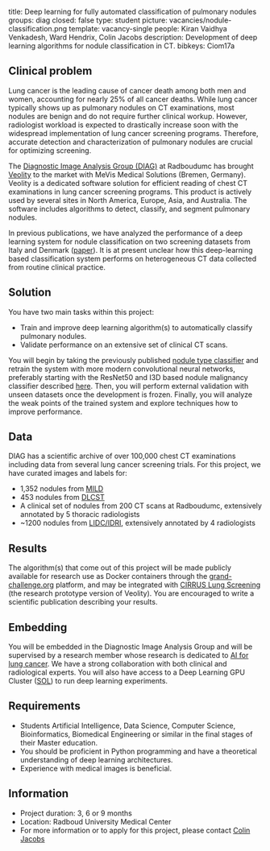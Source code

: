 title: Deep learning for fully automated classification of pulmonary nodules
groups: diag
closed: false
type: student
picture: vacancies/nodule-classification.png
template: vacancy-single
people: Kiran Vaidhya Venkadesh, Ward Hendrix, Colin Jacobs
description: Development of deep learning algorithms for nodule classification in CT.
bibkeys: Ciom17a

## Clinical problem
Lung cancer is the leading cause of cancer death among both men and women, accounting for nearly 25% of all cancer deaths. While lung cancer typically shows up as pulmonary nodules on CT examinations, most nodules are benign and do not require further clinical workup. However, radiologist workload is expected to drastically increase soon with the widespread implementation of lung cancer screening programs. Therefore, accurate detection and characterization of pulmonary nodules are crucial for optimizing screening. 

The [Diagnostic Image Analysis Group (DIAG)](https://www.diagnijmegen.nl/) at Radboudumc has brought [Veolity](https://www.veolity.com/) to the market with MeVis Medical Solutions (Bremen, Germany). Veolity is a dedicated software solution for efficient reading of chest CT examinations in lung cancer screening programs. This product is actively used by several sites in North America, Europe, Asia, and Australia. The software includes algorithms to detect, classify, and segment pulmonary nodules.

In previous publications, we have analyzed the performance of a deep learning system for nodule classification on two screening datasets from Italy and Denmark ([paper](https://www.nature.com/articles/srep46479)). It is at present unclear how this deep-learning based classification system performs on heterogeneous CT data collected from routine clinical practice.

## Solution
You have two main tasks within this project:

* Train and improve deep learning algorithm(s) to automatically classify pulmonary nodules.
* Validate performance on an extensive set of clinical CT scans.

You will begin by taking the previously published [nodule type classifier](https://www.nature.com/articles/srep46479) and retrain the system with more modern convolutional neural networks, preferably starting with the ResNet50 and I3D based nodule malignancy classifier described [here](https://pubs.rsna.org/doi/full/10.1148/radiol.2021204433). Then, you will perform external validation with unseen datasets once the development is frozen. Finally, you will analyze the weak points of the trained system and explore techniques how to improve performance.

## Data
DIAG has a scientific archive of over 100,000 chest CT examinations including data from several lung cancer screening trials. For this project, we have curated images and labels for:

* 1,352 nodules from [MILD](https://www.ncbi.nlm.nih.gov/pmc/articles/PMC6637372/)
* 453 nodules from [DLCST](https://pubmed.ncbi.nlm.nih.gov/26485620/)
* A clinical set of nodules from 200 CT scans at Radboudumc, extensively annotated by 5 thoracic radiologists
* ~1200 nodules from [LIDC/IDRI](https://pubmed.ncbi.nlm.nih.gov/21452728/), extensively annotated by 4 radiologists
	
## Results
The algorithm(s) that come out of this project will be made publicly available for research use as Docker containers through the [grand-challenge.org](https://grand-challenge.org/algorithms/) platform, and may be integrated with [CIRRUS Lung Screening](https://www.diagnijmegen.nl/software/cirruslungs/) (the research prototype version of Veolity). You are encouraged to write a scientific publication describing your results.

## Embedding
You will be embedded in the Diagnostic Image Analysis Group and will be supervised by a research member whose research is dedicated to [AI for lung cancer](https://www.diagnijmegen.nl/research/lung-cancer-image-analysis/). We have a strong collaboration with both clinical and radiological experts. You will also have access to a Deep Learning GPU Cluster ([SOL](https://www.diagnijmegen.nl/software/sol/)) to run deep learning experiments.

## Requirements 
- Students Artificial Intelligence, Data Science, Computer Science, Bioinformatics, Biomedical Engineering or similar in the final stages of their Master education. 
- You should be proficient in Python programming and have a theoretical understanding of deep learning architectures.
- Experience with medical images is beneficial.

## Information 
- Project duration: 3, 6 or 9 months 
- Location: Radboud University Medical Center 
- For more information or to apply for this project, please contact [Colin Jacobs](https://www.diagnijmegen.nl/people/colin-jacobs/)
